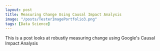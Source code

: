 ```yaml
---
layout: post
title: Measuring Change Using Causal Impact Analysis
image: "/posts/TesterImagePortfolio3.png"
tags: [Data Science]
---
```


This is a post looks at robustly measuring change using Google's Causal Impact Analysis

